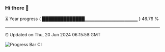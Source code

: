### Hi there 👋

⏳ Year progress { ██████████████▁▁▁▁▁▁▁▁▁▁▁▁▁▁▁▁ } 46.79 %

---

⏰ Updated on Thu, 20 Jun 2024 06:15:58 GMT

![Progress Bar CI](https://github.com/liununu/liununu/workflows/Progress%20Bar%20CI/badge.svg)

